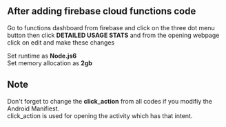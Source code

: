 
## After adding firebase cloud functions code 

Go to functions dashboard from firebase and click on the three dot menu button then click <B>DETAILED USAGE STATS</B> and from the opening webpage click on edit and make these changes<br>

Set runtime as <B>Node.js6</B><br>
Set memory allocation as <B>2gb</B>

## Note

Don't forget to change the <B>click_action</B> from all codes if you modifiy the Android Manifiest.<br>
click_action is used for opening the activity which has that intent.
